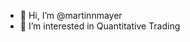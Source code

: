 - 👋 Hi, I’m @martinnmayer
- 👀 I’m interested in Quantitative Trading



<!---
martinnmayer/martinnmayer is a ✨ special ✨ repository because its `README.md` (this file) appears on your GitHub profile.
You can click the Preview link to take a look at your changes.
--->
